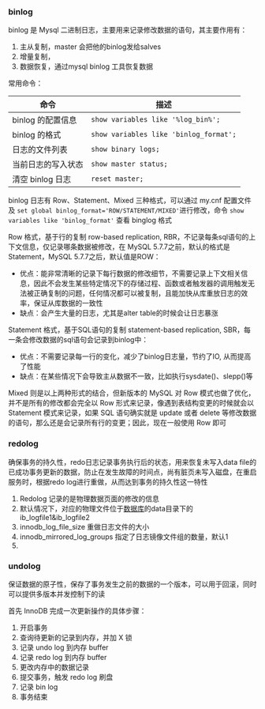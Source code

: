 

### binlog

binlog 是 Mysql 二进制日志，主要用来记录修改数据的语句，其主要作用有：

1. 主从复制，master 会把他的binlog发给salves
2. 增量复制，
3. 数据恢复，通过mysql binlog 工具恢复数据



常用命令：

| 命令               | 描述                                   |
| ------------------ | -------------------------------------- |
| binlog 的配置信息  | `show variables like '%log_bin%';`     |
| binlog 的格式      | `show variables like 'binlog_format';` |
| 日志的文件列表     | `show binary logs;`                    |
| 当前日志的写入状态 | `show master status;`                  |
| 清空 binlog 日志   | `reset master;`                        |





binlog 日志有 Row、Statement、Mixed 三种格式，可以通过 my.cnf 配置文件及 `set global binlog_format='ROW/STATEMENT/MIXED'`进行修改，命令 `show variables like 'binlog_format'` 查看 binglog 格式



Row 格式，基于行的复制 row-based replication, RBR，不记录每条sql语句的上下文信息，仅记录哪条数据被修改，在 MySQL 5.7.7之前，默认的格式是Statement，MySQL 5.7.7之后，默认值是ROW：

- 优点：能非常清晰的记录下每行数据的修改细节，不需要记录上下文相关信息，因此不会发生某些特定情况下的存储过程、函数或者触发器的调用触发无法被正确复制的问题，任何情况都可以被复制，且能加快从库重放日志的效率，保证从库数据的一致性
- 缺点：会产生大量的日志，尤其是alter table的时候会让日志暴涨



Statement 格式，基于SQL语句的复制 statement-based replication, SBR，每一条会修改数据的sql语句会记录到binlog中：

- 优点：不需要记录每一行的变化，减少了binlog日志量，节约了IO, 从而提高了性能
- 缺点：在某些情况下会导致主从数据不一致，比如执行sysdate()、slepp()等



Mixed 则是以上两种形式的结合，但新版本的 MySQL 对 Row 模式也做了优化，并不是所有的修改都会完全以 Row 形式来记录，像遇到表结构变更的时候就会以 Statement 模式来记录，如果 SQL 语句确实就是 update 或者 delete 等修改数据的语句，那么还是会记录所有行的变更；因此，现在一般使用 Row 即可







### redolog

确保事务的持久性，redo日志记录事务执行后的状态，用来恢复未写入data file的已成功事务更新的数据，防止在发生故障的时间点，尚有脏页未写入磁盘，在重启服务时，根据redo log进行重做，从而达到事务的持久性这一特性

1. Redolog 记录的是物理数据页面的修改的信息
2. 默认情况下，对应的物理文件位于[数据库](https://www.2cto.com/database/)的data目录下的ib_logfile1&ib_logfile2
3. innodb_log_file_size 重做日志文件的大小
4. innodb_mirrored_log_groups 指定了日志镜像文件组的数量，默认1
5. 













### undolog

保证数据的原子性，保存了事务发生之前的数据的一个版本，可以用于回滚，同时可以提供多版本并发控制下的读









首先 InnoDB 完成一次更新操作的具体步骤：

1. 开启事务
2. 查询待更新的记录到内存，并加 X 锁
3. 记录 undo log 到内存 buffer
4. 记录 redo log 到内存 buffer
5. 更改内存中的数据记录
6. 提交事务，触发 redo log 刷盘
7. 记录 bin log
8. 事务结束





















